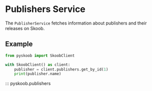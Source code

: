 # Publishers Service

The `PublisherService` fetches information about publishers and their releases on Skoob.

## Example

```python
from pyskoob import SkoobClient

with SkoobClient() as client:
    publisher = client.publishers.get_by_id(1)
    print(publisher.name)
```

::: pyskoob.publishers
